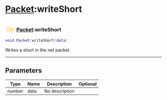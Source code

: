 # [Packet](../packet/README.md):writeShort

### <img src="../../.gitbook/assets/shared.png" width="32" height="32" /> [Packet](../packet/README.md):writeShort

```lua
void Packet:writeShort(data)
```

Writes a short in the net packet.<br>

-----------------
## Parameters

| Type   | Name | Description | Optional |
| ------ | ---- | ----------- | -------: |
| number | data | No description |  |
